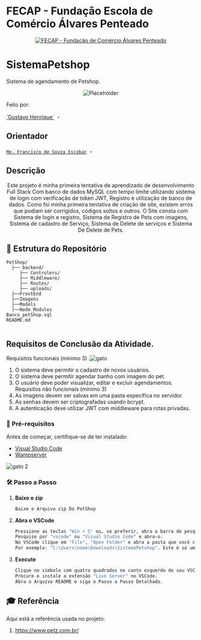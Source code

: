 # FECAP - Fundação Escola de Comércio Álvares Penteado

<p align="center">
<a href= "https://www.fecap.br/"><img src="https://encrypted-tbn0.gstatic.com/images?q=tbn:ANd9GcRhZPrRa89Kma0ZZogxm0pi-tCn_TLKeHGVxywp-LXAFGR3B1DPouAJYHgKZGV0XTEf4AE&usqp=CAU" alt="FECAP - Fundação de Comércio Álvares Penteado" border="0"></a>
</p>

# SistemaPetshop
Sistema de agendamento de Petshop.

<p align="center">
<a><img src="https://github.com/user-attachments/assets/87f4af51-bfe7-4d7c-82c8-ddf880ee9a27" alt="Placeholder" border="0"></a>
</p>

<P>Feito por:</P>
<a href="https://www.linkedin.com/in/gustavo-henrique-da-silva-santos-453822326?utm_source=share&utm_campaign=share_via&utm_content=profile&utm_medium=android_app ">`Gustavo Henrique`</a> ・


## Orientador
<a href="https://www.linkedin.com/in/francisco-escobar/">`Me. Francisco de Souza Escobar`</a> ・

## Descrição
<p align="center">
  Este projeto é minha primeira tentativa de aprendizado de desenvolvimento Full Stack Com banco de dados MySQL com tempo limite utilizando sistema de login com verificação de token JWT, Registro e utilização de banco de dados.
  Como foi minha primeira tentativa de criação de site, existem erros que podiam ser corrigidos, códigos soltos e outros.
O Site consta com Sistema de login e registro, Sistema de Registro de Pets com imagens, Sistema de cadastro de Serviço, Sistema de Delete de serviços e Sistema De Delete de Pets.
</p>

## 📂 **Estrutura do Repositório**
```
PetShop/
  ├── backend/                                              
     ├── Controlers/
     ├── Middleware/
     ├── Routes/
     ├── uploads/
  ├──FrontEnd
  ├──Imagens
  ├──Models
  ├──Node_Modules
Banco_petShop.sql
README.md          
              
```

## Requisitos de Conclusão da Atividade.  
Requisitos funcionais (mínimo 3)                                                 .![gato](https://github.com/user-attachments/assets/336d0843-c347-4a15-acac-e5ddd10320c2)
1. O sistema deve permitir o cadastro de novos usuários.
2. O sistema deve permitir agendar banho com imagem do pet.
3. O usuário deve poder visualizar, editar e excluir agendamentos.
Requisitos não funcionais (mínimo 3)
1. As imagens devem ser salvas em uma pasta específica no servidor.
2. As senhas devem ser criptografadas usando bcrypt.
3. A autenticação deve utilizar JWT com middleware para rotas privadas.



### 🔧 Pré-requisitos
Antes de começar, certifique-se de ter instalado:
- [Visual Studio Code](https://code.visualstudio.com/)
- [Wampserver](https://wampserver.aviatechno.net/)



![gato 2](https://github.com/user-attachments/assets/aab21b09-2da4-40e9-9a2f-207d82628adf) 
### 🛠️ Passo a Passo


1. **Baixe o zip**
   ```sh
   Baixe o Arquivo zip Do PetShop
   ```
2. **Abra o VSCode**
   ```sh
   Pressione as teclas "Win + S" ou, se preferir, abra a barra de pesquisa windows manualmente.
   Pesquise por "vscode" ou "Visual Studio Code" e abra-o.
   No VSCode clique em "File", "Open Folder" e abra a pasta que você clonou no caminho que você escolheu.
   Por exemplo: "C:\Users\nome\Downloads\SistemaPetshop". Este é só um exemplo, você precisa encontrar onde você salvou.
   ```
3. **Execute**
   ```sh
   Clique no símbolo com quatro quadrados no canto esquerdo de seu VSCode para abrir a barra de pesquisa de extensões.
   Procure e instale a extensão "Live Server" no VSCode.
   Abra o Arquivo README e siga o Passo a Passo Detalhado.
   ```

## 🎓 Referência

Aqui está a referência usada no projeto.

1. https://www.petz.com.br/
